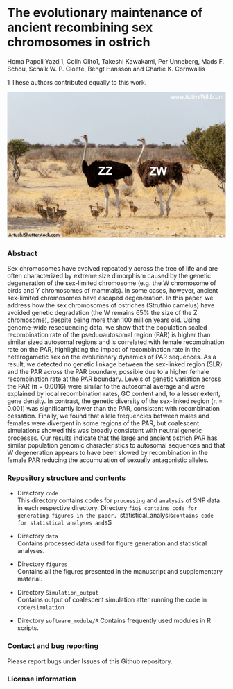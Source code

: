 # The evolutionary maintenance of ancient recombining sex chromosomes in ostrich  

Homa Papoli Yazdi1, Colin Olito1, Takeshi Kawakami, Per Unneberg, Mads F. Schou, Schalk W. P. Cloete, Bengt Hansson and Charlie K. Cornwallis

1 These authors contributed equally to this work.

![Image](Ostrich-Male-And-Female.jpg)

### Abstract

Sex chromosomes have evolved repeatedly across the tree of life and are often characterized by extreme size dimorphism caused by the genetic degeneration of the sex-limited chromosome (e.g. the W chromosome of birds and Y chromosomes of mammals). In some cases, however, ancient sex-limited chromosomes have escaped degeneration. In this paper, we address how the sex chromosomes of ostriches (Struthio camelus) have avoided genetic degradation (the W remains 65% the size of the Z chromosome), despite being more than 100 million years old. Using genome-wide resequencing data, we show that the population scaled recombination rate of the pseduoautosomal region (PAR) is higher than similar sized autosomal regions and is correlated with female recombination rate on the PAR, highlighting the impact of recombination rate in the heterogametic sex on the evolutionary dynamics of PAR sequences. As a result, we detected no genetic linkage between the sex-linked region (SLR) and the PAR across the PAR boundary, possible due to a higher female recombination rate at the PAR boundary. Levels of genetic variation across the PAR (π = 0.0016) were similar to the autosomal average and were explained by local recombination rates, GC content and, to a lesser extent, gene density. In contrast, the genetic diversity of the sex-linked region (π = 0.001) was significantly lower than the PAR, consistent with recombination cessation. Finally, we found that allele frequencies between males and females were divergent in some regions of the PAR, but coalescent simulations showed this was broadly consistent with neutral genetic processes. Our results indicate that the large and ancient ostrich PAR has similar population genomic characteristics to autosomal sequences and that W degeneration appears to have been slowed by recombination in the female PAR reducing the accumulation of sexually antagonistic alleles.

### Repository structure and contents
- Directory `code` <br>
This directory contains codes for `processing` and `analysis` of SNP data in each respective directory. Directory `fig$
contains code for generating figures in the paper, `statistical_analysis` contains code for statistical analyses and `s$

- Directory `data` <br>
Contains processed data used for figure generation and statistical analyses.

- Directory `figures` <br>
Contains all the figures presented in the manuscript and supplementary material.

- Directory `Simulation_output` <br>
Contains output of coalescent simulation after running the code in `code/simulation`

- Directory `software_module/R`
Contains frequently used modules in R scripts.

### Contact and bug reporting
Please report bugs under Issues of this Github repository.

### License information






